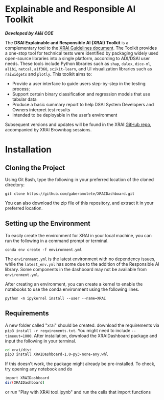 # Explainable and Responsible AI Toolkit
***Developed by AI&I COE***

The **DSAI Explainable and Responsible AI (XRAI) Toolkit** is a complementary tool to the [XRAI Guidelines document](https://unionbankphilippines.sharepoint.com/:b:/s/DataScienceInsightsTeam/EbGWZEJkn7REt1zzHspu-xABsLDpD1eD6mgHMjPJypnzdA?e=wm55U7). The Toolkit provides a one-stop tool for technical tests were identified by packaging widely used open-source libraries into a single platform, according to ADI/DSAI user needs. These tools include Python libraries such as `shap`, `dalex`, `dice-ml`, `alibi`, `netcal`, `aif360`, `scikit-learn`, and UI visualization libraries such as `raiwidgets` and `plotly`. This toolkit aims to: 
- Provide a user interface to guide users step-by-step in the testing process; 
- Support certain binary classification and regression models that use tabular data 
- Produce a basic summary report to help DSAI System Developers and Owners interpret test results 
- Intended to be deployable in the user’s environment

Subsequent versions and updates will be found in the XRAI [GitHub repo](https://github.com/aboitiz-data-innovation/XRAI), accompanied by XRAI Brownbag sessions.

# Installation
## Cloning the Project 
Using Git Bash, type the following in your preferred location of the cloned directory:
```
git clone https://github.com/gaberamolete/XRAIDashboard.git
```
You can also download the zip file of this repository, and extract it in your preferred location.

## Setting up the Environment 
To easily create the environment for XRAI in your local machine, you can run the following in a command prompt or terminal.
```
conda env create -f environment.yml
```
The `environment.yml` is the latest environment with no dependency issues, while the `latest_env.yml` has some due to the addition of the Responsible AI library. Some components in the dashboard may not be available from `environment.yml`.

After creating an environment, you can create a kernel to enable the notebooks to use the conda environment using the following lines.
```
python -m ipykernel install --user --name=XRAI
```

## Requirements
A new folder called "xrai" should be created. download the requirements via `pip3 install -r requirements.txt`. You might need to include `--timeout=1000`.
After installation, download the XRAIDashboard package and input the following in your terminal. 

```bash
cd xrai/dist
pip3 install XRAIDashboard-1.0-py3-none-any.whl
```
If this doesn't work, the package might already be pre-installed. To check, try opening any notebook and do

```bash
import XRAIDashboard
dir(XRAIDashboard)

```

or run "Play with XRAI tool.ipynb" and run the cells that import functions